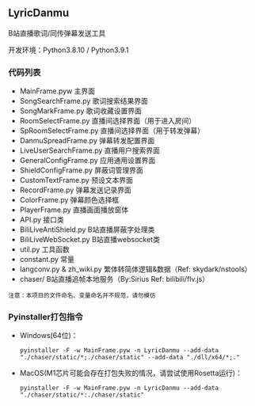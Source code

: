 ## LyricDanmu
B站直播歌词/同传弹幕发送工具

开发环境：Python3.8.10 / Python3.9.1

### 代码列表

+ MainFrame.pyw 主界面
+ SongSearchFrame.py 歌词搜索结果界面
+ SongMarkFrame.py 歌词收藏设置界面
+ RoomSelectFrame.py 直播间选择界面（用于进入房间）
+ SpRoomSelectFrame.py 直播间选择界面（用于转发弹幕）
+ DanmuSpreadFrame.py 弹幕转发配置界面
+ LiveUserSearchFrame.py 直播用户搜索界面
+ GeneralConfigFrame.py 应用通用设置界面
+ ShieldConfigFrame.py 屏蔽词管理界面
+ CustomTextFrame.py 预设文本界面
+ RecordFrame.py 弹幕发送记录界面
+ ColorFrame.py 弹幕颜色选择框
+ PlayerFrame.py 直播画面播放窗体
+ API.py 接口类
+ BiliLiveAntiShield.py B站直播屏蔽字处理类
+ BiliLiveWebSocket.py B站直播websocket类
+ util.py 工具函数
+ constant.py 常量
+ langconv.py & zh_wiki.py 繁体转简体逻辑&数据（Ref: skydark/nstools）
+ chaser/ B站直播追帧本地服务（By:Sirius   Ref: bilibili/flv.js）

```注意：本项目的文件命名、变量命名并不规范，请勿模仿```

### Pyinstaller打包指令

+ Windows(64位)：

    ```pyinstaller -F -w MainFrame.pyw -n LyricDanmu --add-data "./chaser/static/*;./chaser/static" --add-data "./dll/x64/*;."```

+ MacOS(M1芯片可能会存在打包失败的情况，请尝试使用Rosetta运行)：

    ```pyinstaller -F -w MainFrame.pyw -n LyricDanmu --add-data "./chaser/static/*:./chaser/static"```